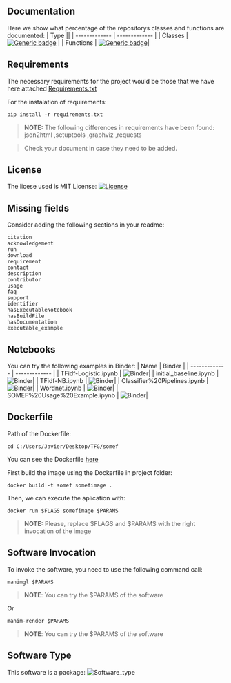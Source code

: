 
## Documentation
Here we show what percentage of the repositorys classes and functions are documented:
| Type ||
| ------------- | ------------- |
| Classes  | [![Generic badge](https://img.shields.io/badge/CLASSES-5.03%25-red.svg)](https://shields.io/)  |
| Functions  | [![Generic badge](https://img.shields.io/badge/FUNCTIONS-15.61%25-red.svg)](https://shields.io/)|

## Requirements
The necessary requirements for the project would be those that we have here attached [Requirements.txt](requirements.txt)

For the instalation of requirements:
```
pip install -r requirements.txt
```
>**NOTE:** The following differences in requirements have been found: 
json2html
,setuptools
,graphviz
,requests


>Check your document in case they need to be added.


## License
The licese used is MIT License: [![License](https://img.shields.io/badge/LICENSE-MITLicense-blue.svg)](https://api.github.com/licenses/mit)

## Missing fields
Consider adding the following sections in your readme: 
```
citation
acknowledgement
run
download
requirement
contact
description
contributor
usage
faq
support
identifier
hasExecutableNotebook
hasBuildFile
hasDocumentation
executable_example
```
## Notebooks
You can try the following examples in Binder:
| Name  | Binder |
| ------------- | ------------- |
| TFidf-Logistic.ipynb | ![Binder](https://mybinder.org/badge_logo.svg)|
| initial_baseline.ipynb | ![Binder](https://mybinder.org/badge_logo.svg)|
| TFidf-NB.ipynb | ![Binder](https://mybinder.org/badge_logo.svg)|
| Classifier%20Pipelines.ipynb | ![Binder](https://mybinder.org/badge_logo.svg)|
| Wordnet.ipynb | ![Binder](https://mybinder.org/badge_logo.svg)|
| SOMEF%20Usage%20Example.ipynb | ![Binder](https://mybinder.org/badge_logo.svg)|

## Dockerfile
Path of the Dockerfile:
```
cd C:/Users/Javier/Desktop/TFG/somef 
```
You can see the Dockerfile [here](Dockerfile.txt) 

First build the image using the Dockerfile in project folder:
```
docker build -t somef somefimage . 
```
Then, we can execute the aplication with:
```
docker run $FLAGS somefimage $PARAMS 
```
>**NOTE:** Please, replace $FLAGS and $PARAMS with the right invocation of the image


## Software Invocation

To invoke the software, you need to use the following command call:
```
manimgl $PARAMS 
```
>**NOTE**: You can try the $PARAMS of the software

Or

```
manim-render $PARAMS 
```
>**NOTE**: You can try the $PARAMS of the software


## Software Type
This software is a package: 
![Software_type](https://img.shields.io/badge/Software-package-blue.svg)
